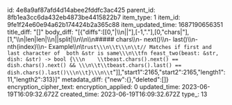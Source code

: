 id: 4e8a9af87afd4d14abee2fddfc3ac425
parent_id: 8fb1ea3cc6da432eb4873be4415822b7
item_type: 1
item_id: 9fe1f24e60e94a62b174424b2a365c88
item_updated_time: 1687190656351
title_diff: "[]"
body_diff: "[{\"diffs\":[[0,\"|\\\n||\"],[-1,\".\"],[0,\"chars|\"],[1,\"\\\n|len|len|\\\n||split|\\\n\\\n\\\n##### chars\\\n- next()\\\n- last()\\\n- nth(index)\\\n- Example\\\n\\t```rust\\\n\\t\\\n\\t// Matches if first and last character of  both &str is same\\\n\\tfn feast_two(beast: &str, dish: &str) -> bool {\\\n    \\tbeast.chars().next() == dish.chars().next() && \\\n\\t\\tbeast.chars().last() == dish.chars().last()\\\n\\t}\\\n\\t```\"]],\"start1\":2165,\"start2\":2165,\"length1\":11,\"length2\":313}]"
metadata_diff: {"new":{},"deleted":[]}
encryption_cipher_text: 
encryption_applied: 0
updated_time: 2023-06-19T16:09:32.672Z
created_time: 2023-06-19T16:09:32.672Z
type_: 13